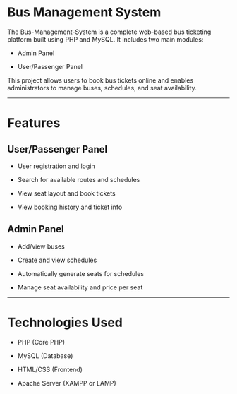 # Bus Management System

The Bus-Management-System is a complete web-based bus ticketing platform built using PHP and MySQL. It includes two main modules:

- Admin Panel 

- User/Passenger Panel 

This project allows users to book bus tickets online and enables administrators to manage buses, schedules, and seat availability.

---

# Features

## User/Passenger Panel 

- User registration and login

- Search for available routes and schedules

- View seat layout and book tickets

- View booking history and ticket info

## Admin Panel

- Add/view buses

- Create and view schedules

- Automatically generate seats for schedules

- Manage seat availability and price per seat

---

# Technologies Used

- PHP (Core PHP)

- MySQL (Database)

- HTML/CSS (Frontend)

- Apache Server (XAMPP or LAMP)


